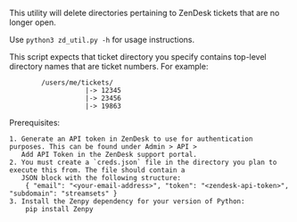 This utility will delete directories pertaining to ZenDesk tickets that are no longer open.

Use `python3 zd_util.py -h` for usage instructions.

This script expects that ticket directory you specify contains top-level directory names that are ticket numbers.
For example:
```
		/users/me/tickets/
			       |-> 12345
			       |-> 23456
			       |-> 19863
```


Prerequisites:

	1. Generate an API token in ZenDesk to use for authentication purposes. This can be found under Admin > API >
	   Add API Token in the ZenDesk support portal.
	2. You must create a `creds.json` file in the directory you plan to execute this from. The file should contain a
	   JSON block with the following structure:
		{ "email": "<your-email-address>", "token": "<zendesk-api-token>", "subdomain": "streamsets" }
	3. Install the Zenpy dependency for your version of Python:
		pip install Zenpy
